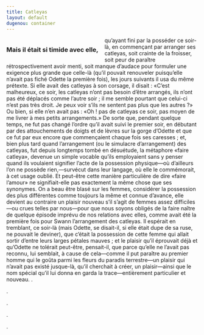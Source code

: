 ```yaml
---
title: Catleyas
layout: default
dugenou: container
---
```


<h3 style="float:left; margin-right: 1em;">Mais il était si timide avec elle,</h3> qu’ayant fini par la posséder ce soir-là, en commençant par arranger ses catleyas, soit crainte de la froisser, soit peur de paraître rétrospectivement avoir menti, soit manque d’audace pour formuler une exigence plus grande que celle-là (qu’il pouvait renouveler puisqu’elle n’avait pas fiché Odette la première fois), les jours suivants il usa du même prétexte. Si elle avait des catleyas à son corsage, il disait : «C’est malheureux, ce soir, les catleyas n’ont pas besoin d’être arrangés, ils n’ont pas été déplacés comme l’autre soir ; il me semble pourtant que celui-ci n’est pas très droit. Je peux voir s’ils ne sentent pas plus que les autres ?» Ou bien, si elle n’en avait pas : «Oh ! pas de catleyas ce soir, pas moyen de me livrer à mes petits arrangements.» De sorte que, pendant quelque temps, ne fut pas changé l’ordre qu’il avait suivi le premier soir, en débutant par des attouchements de doigts et de lèvres sur la gorge d’Odette et que ce fut par eux encore que commençaient chaque fois ses caresses ; et, bien plus tard quand l’arrangement (ou le simulacre d’arrangement) des catleyas, fut depuis longtemps tombé en désuétude, la métaphore «faire catleya», devenue un simple vocable qu’ils employaient sans y penser quand ils voulaient signifier l’acte de la possession physique—où d’ailleurs l’on ne possède rien,—survécut dans leur langage, où elle le commémorait, à cet usage oublié. Et peut-être cette manière particulière de dire «faire l’amour» ne signifiait-elle pas exactement la même chose que ses synonymes. On a beau être blasé sur les femmes, considérer la possession des plus différentes comme toujours la même et connue d’avance, elle devient au contraire un plaisir nouveau s’il s’agit de femmes assez difficiles—ou crues telles par nous—pour que nous soyons obligés de la faire naître de quelque épisode imprévu de nos relations avec elles, comme avait été la première fois pour Swann l’arrangement des catleyas. Il espérait en tremblant, ce soir-là (mais Odette, se disait-il, si elle était dupe de sa ruse, ne pouvait le deviner), que c’était la possession de cette femme qui allait sortir d’entre leurs larges pétales mauves ; et le plaisir qu’il éprouvait déjà et qu’Odette ne tolérait peut-être, pensait-il, que parce qu’elle ne l’avait pas reconnu, lui semblait, à cause de cela—comme il put paraître au premier homme qui le goûta parmi les fleurs du paradis terrestre—un plaisir qui n’avait pas existé jusque-là, qu’il cherchait à créer, un plaisir—ainsi que le nom spécial qu’il lui donna en garda la trace—entièrement particulier et nouveau.
.

.

.

.

.

